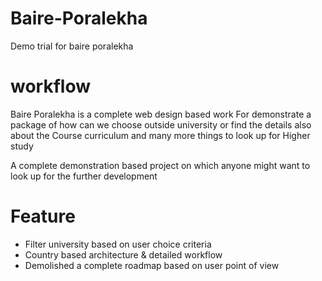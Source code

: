 # Baire-Poralekha
Demo trial for baire poralekha

# workflow
Baire Poralekha is a complete web design based work
For demonstrate a package of how can we choose outside
university or find the details also about the 
Course curriculum and many more things to look up for
Higher study

A complete demonstration based project on which
anyone might want to look up for the further development


# Feature 
* Filter university based on user choice criteria
* Country based architecture & detailed workflow
* Demolished a complete roadmap based on user point of view



